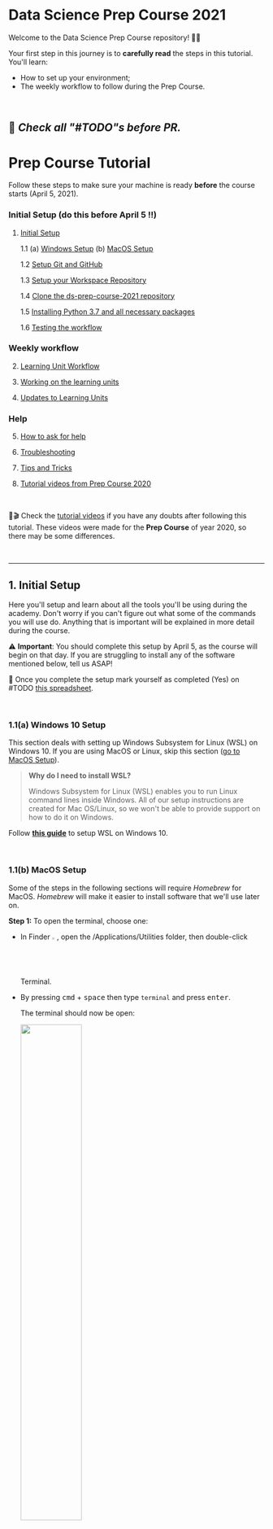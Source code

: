 # Data Science Prep Course 2021

Welcome to the Data Science Prep Course repository! 🧑‍💻

Your first step in this journey is to **carefully read** the steps in this tutorial. You'll learn:
- How to set up your environment;
- The weekly workflow to follow during the Prep Course.

<br>


## 📌 _Check all "#TODO"s before PR._

# Prep Course Tutorial

Follow these steps to make sure your machine is ready **before** the course starts (April 5, 2021).

### **Initial Setup (do this before April 5 !!)**

1. [Initial Setup](#1-initial-setup)

    1.1 (a) [Windows Setup](#11a-Windows-Setup)
          (b) [MacOS Setup](#11b-macos-setup)

    1.2 [Setup Git and GitHub](#12-setup-git-and-github)

    1.3 [Setup your Workspace Repository](#13-setup-your-workspace-repository)

    1.4 [Clone the ds-prep-course-2021 repository](#14-clone-the-ds-prep-course-2021-repository)

    1.5 [Installing Python 3.7 and all necessary packages](#15-installing-python-37-and-all-necessary-packages)

    1.6 [Testing the workflow](#16-testing-the-workflow)


### **Weekly workflow**

2. [Learning Unit Workflow](#2-learning-unit-workflow)

3. [Working on the learning units](#2-working-on-the-learning-units)

4. [Updates to Learning Units](#4-updates-to-learning-units)

### **Help**

5. [How to ask for help](#5-how-to-ask-for-help)

6. [Troubleshooting](#6-Troubleshooting)
    
7. [Tips and Tricks](#7-Tips-and-Tricks)

8. [Tutorial videos from Prep Course 2020](#8-tutorial-videos)

<br>

🎁🎬 Check the [tutorial videos](#videos) if you have any doubts after following this tutorial. These videos were made for the **Prep Course** of year 2020, so there may be some differences.

<br>

---
## **1. Initial Setup**


Here you'll setup and learn about all the tools you'll be
using during the academy. Don't worry if you can't figure out what some of the commands you will use do. Anything that is important will be explained in more detail during the course.

⚠️ **Important**: You should complete this setup by April 5, as the course will begin on that day. If you are struggling to install any of the software mentioned below, tell us ASAP!

📝 Once you complete the setup mark yourself as completed (Yes) on #TODO [this spreadsheet](???).

<br>

### **1.1(a) Windows 10 Setup**

This section deals with setting up Windows Subsystem for Linux (WSL) on Windows 10.
If you are using MacOS or Linux, skip this section ([go to MacOS Setup](#11b-macos-setup)).

>**Why do I need to install WSL?**
>
> Windows Subsystem for Linux (WSL) enables you to run Linux command lines inside Windows. All of our setup instructions are created for Mac OS/Linux, so we won't be able to provide support on how to do it on Windows.

Follow **[this guide](guides/Windows_Subsystem_for_Linux_Installation_Guide_for_Windows_10.md)** to setup WSL on Windows 10.

<br>

### **1.1(b) MacOS Setup**

Some of the steps in the following sections will require _Homebrew_ for MacOS.
_Homebrew_ will make it easier to install software that we'll use later on.  

**Step 1:** To open the terminal, choose one:
* In Finder <img src='assets/finder.png' alt='Finder' width="2%" />, open the /Applications/Utilities folder, then double-click Terminal.
* By pressing <kbd>cmd</kbd> + <kbd>space</kbd> then type `terminal` and press <kbd>enter</kbd>.

    The terminal should now be open:

    <img src='assets/mac_terminal.png' width="50%" />

<br>

**Step 2:** Copy and paste the following line in the terminal:
    ```bash
    /bin/bash -c "$(curl -fsSL https://raw.githubusercontent.com/Homebrew/install/master/install.sh)"
    ```
    You may be prompted to install the _Command Line Developers Tools_. Confirm and, once it finishes, continue installing _Homebrew_ by pressing <kbd>enter</kbd> again.

<br>

### **1.2 Setup _Git_ and _GitHub_**

**Git** is a distributed version-control system for tracking changes in source  code. A **repository** is where code lives, and the code from the prep course will live at [`ds-prep-course-2021`](https://github.com/LDSSA/ds-prep-course-2021) repository (basically where you are right now, reading this). All the learning materials and exercises will be released (made available) on this repository.

**Step 1:** Install Git

(a) Under **Ubuntu**, open an Ubuntu terminal and run the following command:
```bash
sudo apt update && sudo apt upgrade && sudo apt install git
```

(b) Under **MacOS**, open a terminal and run the following command:
```bash
brew install git
```
<br>

**Step 2:** [Sign up](https://github.com/join) for a _GitHub_ account and follow the instructions.

<br>

**Step 3:** Open an Ubuntu terminal. Configure your email and username by running the 3 commands below. (**replace** `mig.dias.1212@gmail.com` below with your email and `buedaswag` with your GitHub username).

```bash
git config --global user.email "mig.dias.1212@gmail.com"
git config --global user.username "buedaswag"
git config --global user.name "Bueda Swag"
```

<br>

### **1.3 Setup your Workspace Repository**

The workspace directory/repository is where you will place everything you
are working on, solve exercises, make changes to files, etc.

<br>

#### **1.3.1 Creating the Workspace**

<br>

**Step 1:** Log into _GitHub_

**Step 2:** In the upper-right corner of the page, click the "+" button and select `New repository`:

![Create Repository](assets/menu_create_repository.png "Create Repository")

**Step 3:** Create a new **private** repository called `ds-prep-workspace`. 

1. You need to explicitly select Private - This is your private work environment. 

1. Initialize with a README. 

1. Add a Python `.gitignore`.

    ![Create Repository](assets/create_repository.png "Create Repository")

You can also check
[Creating a new repository](https://help.github.com/en/articles/creating-a-new-repository) on GitHub for help.

<br>

#### **1.3.2 Cloning the Workspace**

<br>

**Step 1:** Open a terminal (or use one you've already opened)

**Step 2:** Create a folder named `projects` by using the `mkdir` command:
```bash
mkdir ~/projects
```

**Step 3:** Enter the folder by using the `cd` command:

```bash
cd ~/projects
```

**Step 4:** You can now **clone** the `ds-prep-workspace` repository you created on GitHub (replace `<username>` below with your github username) by running the command:

```bash
git clone https://github.com/<username>/ds-prep-workspace.git
```

**Step 5:** You'll be asked for your git username. Type it and press <kbd>enter</kbd>. Then you'll be asked for your git password. Type it and press <kbd>enter</kbd>

You should now have a local copy of your `ds-prep-workspace` in your `~/projects/ds-prep-workspace` folder.

<br>

**Note:** _By August 13, 2021, the username+password authentication [will no longer be supported](https://github.blog/2020-12-15-token-authentication-requirements-for-git-operations/)._

<br>

### **1.4 Clone the `ds-prep-course-2021` repository**

<br>


Let's clone the [`ds-prep-course-2021`](https://github.com/LDSSA/ds-prep-course-2021) repository, [just like we did](#132-cloning-the-workspace) for `ds-prep-workspace`. This is where all of the learning materials will be made available, as the academy progresses.

**Step 1:** Open a terminal (or use one you've already opened) and enter the `projects` folder:
```bash
cd ~/projects
```

**Step 2:** Clone the Prep Course repository (it's the same that contains the README you're reading right now!):
```bash
git clone https://github.com/LDSSA/ds-prep-course-2021.git
```

<br>

### **1.5 Installing Python 3.7 and all necessary packages**

<br>

#### **1.5.1(a) Set up Python 3.7 in Ubuntu**

<br>

**Step 1:** Open an Ubuntu terminal and check what version of Python you have:

```bash
python3 --version
```

**Step 2:** If your version is not `Python 3.7.x` (`x` = any number), run the following to install _Python 3.7_:

```bash
#TODO - install steps Python 3.7
```

**Step 3** Run the following command to get `pip` and `venv`:
```bash
sudo apt update && sudo apt upgrade && sudo apt install python3-pip python3-venv
```
**Why do we install these?**
- we'll be using `pip` which is the reference Python package manager;
- you should always use a virtual environment to install python packages. We'll use `venv` to set them up.

<br>

#### **1.5.1(b) Set up Python 3.7 in Mac OS**

<br>

If you are using **Mac OS** you will need to install python, this can be done in a terminal by running:
```bash
brew install python
#TODO - Install Python 3.7 and setup packages in Mac OS
```

### **1.6 Creating a virtual environment**

Before you work on a learning unit, you'll need to activate a [**virtual environment**](https://realpython.com/python-virtual-environments-a-primer/#what-is-a-virtual-environment). By using a virtual environment, you ensure that you have a stable and compatible set of Python packages. On the Prep Course we will use the same environment throughout. As a data scientist though, you'll probably create different environments for different purposes or projects.

**Step 1:** Start by ensuring `pip`, `setuptools`, and `wheel` are up to date:

```bash
python3.7 -m pip install --user --upgrade pip setuptools wheel
```

**Step 2:** Create a virtual environment with the name `prep-venv`:
```bash
python3.7 -m venv ~/.virtualenvs/prep-venv
```
**Step 3:** Activate the environment

```bash
source ~/.virtualenvs/prep-venv/bin/activate
```

After you activate your virtual environment you should see at the leftmost of your command line the name of your virtual environment surrounded by parenthesis, like this:
> `(prep-venv) mig@macbook-pro %`

**Step 4:** Last but not least, don't forget to update `pip`.
```bash
pip install -U pip
```

You could also follow [this guide](guides/How_to_set_up_python_virtual_environments.md) if you're looking for a more in depth set of instructions.

<br>

### **1.7 Testing the workflow**
Finally, test the workflow ([next section](#2-learning-unit-workflow)) on `"Week 0"` before April 5. This folder is used to give instructors guidelines to produce the learning units. We are also using it to ensure that you are able to run and submit a learning unit.


<br>

---

## **2. Learning Unit Workflow**

**Each week** a new folder is released on [`ds-prep-course-2021`](https://github.com/LDSSA/ds-prep-course-2021) repository. On week 1 (April 5 - April 11), the folder released will be `"Week 1"`. On week 2, it will be called `"Week 2"`, and so on. These folders contain the learning units you'll be working on. The releases will be announced on Slack, on the ___#announcements___ channel.

<br>

### **2.1 Weekly Setup - Get the learning materials**

This section only needs to be done **ONCE for each week**. It is about getting the materials, copying them to your local workspace and adding new packages to your virtual environment.

<br>

1. Run the following on a terminal:
    ```bash
    cd ~/projects/ds-prep-course-2021/
    ```
    ```bash
    git pull
    ```

    **⚠️ Be careful before running the command below!** - If `"Week <week number>"` already exists on the destination folder, it will be replaced.
    ```bash
    cp -r ~/projects/ds-prep-course-2021/"Week <week number>" ~/projects/ds-prep-workspace/
    ``` 

- If you're curious about how you could this using your OS GUI [check this guide](guides/using_os_gui_to_manage_directories.md)

<br>

2. Activate the `prep-venv` environment you created on the Initial Setup:
    ```bash
    source ~/.virtualenvs/prep-venv/bin/activate
    ```

<br>

3. Install the python packages from `requirements.txt` for each learning unit (there are multiple learning units (SLU's) in a Week!):
    ```bash
    pip install -r ~/projects/ds-prep-workspace/"Week <week number>"/"<SLU name>"/requirements.txt
    ```

    **Example:** For Week 0 you'd do:
    ```bash
    pip install -r ~/projects/ds-prep-workspace/"Week 0"/"SLU00 - Jupyter Notebook"/requirements.txt
    ```

<br>

### **2.2 - Working on the learning units**

Each time you want to work on the materials that you already copied to your workspace, follow these steps.

<br>

**Step 1** - Enter the `ds-prep-workspace` directory:
```bash
cd ~/projects/ds-prep-workspace
```
<br>

**Step 2** - Open the Jupyter Notebook application by running:
```bash
jupyter notebook
```
If you are running **Windows 10**, run the following **instead**:
```bash
jupyter notebook --NotebookApp.use_redirect_file=False
```

- When you run the `jupyter notebook` command, you should see something similar to this in your terminal:
![Open exercise notebook](assets/jupyter_terminal.png "Open exercise notebook")
and your browser should pop up with Jupyter open. However, if this does not happen, you can simply copy the link you see on your terminal (the one that starts by  `http://localhost`) and past it in your browser's address bar.

    **Note:** If you see some  scary looking messages, don't worry, you can just ignore them.

<br>

**Step 3** - Work on the learning unit

All learning units come as a set of **Jupyter Notebooks**. These are documents that can contain text, images and live code that you can run interactively.

- **Learning Notebook**:
Make sure you open and go through the Learning Notebook(s) first.

> ⚠️ **Important:** **ALWAYS** work on the files on your `ds-prep-workspace` repository. **NEVER** work on files inside in the `ds-prep-course-2021` repository!

- **Exercise Notebook:**

    This is a notebook with exercises you will work on. For example, on the sample Learning Unit we have:
![Open exercise notebook](assets/jupyter_exercise_notebook.png "Open exercise notebook")

    - Follow the instructions provided in the notebook. You'll see cells with the exercises and cells for you to write solutions.

    - Once you've solved all of the exercises we recommend following this simple checklist to avoid unexpected surprises:
        1. Save the notebook (again)
        1. Run "Restart & Run All"
        ![Restart & Run All](assets/jupyter_clear_and_run.png "Restart & Run All")
        1. At this point the notebook should have run without any error messages showing up.
<img src='assets/terminal_notebook.png' alt='Sample learning unit' width="70%"/>
        1. Close the browser and the terminal.

<br>

**Step 4** -  Commit and push

Open a terminal and run the following:
```bash
cd ~/projects/ds-prep-workspace
```
```bash
git add .
```
```bash
git commit -m "Exercises for Week <week number>"
```
```bash
git push
```

You'll be asked for your password - enter it and press <kbd>enter</kbd>. Type your git password and press <kbd>enter</kbd>.

- **Note**: You'll be learning all about `git add`, `git commit` and `git push` during the Prep Course. For now, just know that these are the necessary steps for you to save your work to your remote repository `ds-prep-workspace`.




<br>

## **3. Updates to Learning Units**

As much as we try and have processes in place to prevent errors and bugs in the learning units some make it through to you.

If the problem is not in the exercise notebook you can just pull the new version from the `ds-prep-course-2021` repo and replace the file on your `ds-prep-workspace` (steps 1 and 2 from last section).

If the correction is in the exercise notebook, however, you can't just replace the file because your work is there and you'll lose it!

When a new version of the exercise notebook is released (and announced) you will have to merge the work you've already did into the new version of the notebook.

At the moment our suggestion to merge the changes is: 
1. Rename the old version;
1. Copy the new exercise notebook over;
1. Open both and copy paste your solutions to the new notebook.

We understand it's not ideal and are working on improving this workflow.

<br>

## **4. Help**

<br>


### **4.1 How to ask for help**

During the Prep Course you will surely run into problems and have questions about the materials.
Please refer to [this wiki page](https://github.com/LDSSA/wiki/wiki/Data-Science-Prep-Course#how-to-ask-for-help) on how to ask for help!

<br>


### **4.2 Troubleshooting**

1. [When I open Windows Explorer through Ubuntu, it goes to a different folder than in the guide](#When-I-open-Windows-Explorer-through-Ubuntu,-it-goes-to-a-different-folder-than-in-the-guide)
1. [Tips and Tricks](#Tips-and-Tricks)
1. [When I pull from the `ds prep course` repository, I get an error](#When-I-pull-from-the-ds-prep-course-2021-repository,-I-get-the-error)
1. [When I try to open `jupyter notebook`, I get an error](#When-I-try-to-open-jupyter-notebook,-I-get-the-error)
1. [When I use the `cp` command the `>` sign appears and the command does not execute](#When-I-use-the-`cp`-command-the->-sign-appears-and-the-command-does-not-execute)

#### ___1. When I open Windows Explorer through Ubuntu, it goes to a different folder than in the guide___

* Please make sure:
    * you are running the command `explorer.exe .` including the dot at the end.
    * you are running Windows 10 version `1909` or newer.

#### ___2. Ubuntu on Windows 10 high CPU usage, crashes___

* First please make sure you are running Windows 10 version `1909` or newer.
* Then, try following [these steps](https://teckangaroo.com/enable-windows-10-virtual-machine-platform/)

#### ___When I pull from the `ds-prep-course-2021` repository, I get an error___

```
error: Your local changes to the following files would be overwritten by merge:  
<some files>
Please commit your changes or stash them before you merge.
Aborting
```

_git_ is telling us that changes were made by you to the files on the `~/projects/ds-prep-course-2021` folder, and is not pulling the changes made by the instructors because they would override the changes that you made there. To fix this do the following:
1. make sure that any change you made to the files on `~/projects/ds-prep-course-2021`  (that you want to not lose) is saved in your `~/projects/ds-prep-workspace` repository (see https://github.com/LDSSA/ds-prep-course-2021#updates-to-learning-units for how to do this), and if you don't want to keep the changes you made to these files, just continue on to the next step
2. go to the `~/projects/ds-prep-course-2021` folder and run: 

    ```
    cd ~/projects/ds-prep-course-2021
    git stash
    ```

3. now you can pull from the `ds-prep-course-2021` repository:

    ```
    git pull
    ```

#### ___When I try to open `jupyter notebook`, I get the error___

```
migs-MBP% jupyter notebook
zsh: command not found: jupyter
```

Before opening `jupyter notebook` activate your virtual environment:

```
source ~/.virtualenvs/prep-venv/bin/activate
```

#### ___When I use the `cp` command the `>` sign appears and the command does not execute___

```
cp -r ~/projects/ds-prep-course-2021/“Week 0" ds-prep-workspace
>
```

Make sure to use this type of quotes `"` and not these ones `“`.

#### ___My problem is not listed here, what should I do?___

If the above steps didn't solve the problem for you, please contact us on Slack or if you are not on slack, [open an issue](https://guides.github.com/features/issues/)

<br>


### **4.3 Tips and Tricks**

Coming soon.

<br>

## **5. Tutorial videos**

You can find here some video guides that follow the setup made for the Prep Course (2020):

* [Setup guide for Windows - Part 1](https://www.youtube.com/watch?v=fWi3bYoHW18)
* [Setup guide for Windows - Part 2](https://www.youtube.com/watch?v=bnJOQHh9pJ4)
* [Setup guide for Mac](https://www.youtube.com/watch?v=qs0z4ibMFdU)
* [Updates to Learning Units guide for Windows 10](https://www.youtube.com/watch?v=Q2Cezm6ufrE)
* [Updates to Learning Units guide for Mac](https://www.youtube.com/watch?v=-fzIDfNBZ0I)